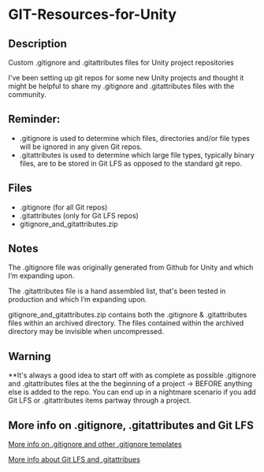 # GIT-Resources-for-Unity

## Description

Custom .gitignore and .gitattributes files for Unity project repositories

I've been setting up git repos for some new Unity projects and thought it might be helpful to share my .gitignore and .gitattributes files with the community. 

## Reminder: 

* .gitignore is used to determine which files, directories and/or file types will be ignored in any given Git repos.
* .gitattributes is used to determine which large file types, typically binary files, are to be stored in Git LFS as opposed to the standard git repo. 

## Files

* .gitignore (for all Git repos)
* .gitattributes (only for Git LFS repos)
* gitignore_and_gitattributes.zip

## Notes

The .gitignore file was originally generated from Github for Unity and which I’m expanding upon.

The .gitattributes file is a hand assembled list, that's been tested in production and which I’m expanding upon.

gitignore_and_gitattributes.zip contains both the .gitignore & .gitattributes files within an archived directory. The files contained within the archived directory may be invisible when uncompressed.

## Warning

**It's always a good idea to start off with as complete as possible .gitignore and .gitattributes files at the the beginning of a project -> BEFORE anything else is added to the repo. You can end up in a nightmare scenario if you add Git LFS or .gitattributes items partway through a project.

## More info on .gitignore, .gitattributes and Git LFS

[More info on .gitignore and other .gitignore templates](https://github.com/github/gitignore)

[More info about Git LFS and .gitattribues](https://git-lfs.github.com/)

